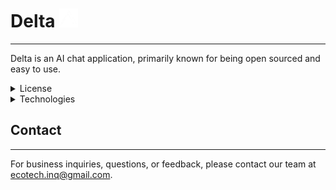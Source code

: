 # Delta <img src="Assets/Delta.png" alt="Delta Logo" width="30" height="30">
---
Delta is an AI chat application, primarily known for being open sourced and easy to use.

<details>
  <summary>License</summary>
  Distributed under the MIT (Massachusetts Institute of Technology) license.
  See the [LICENSE](LICENSE) file for more information.
</details>

<details>
  <summary>Technologies</summary>
  **Frontend**: React.js

  **Backend**: Node.js
</details>


## Contact
---
For business inquiries, questions, or feedback, please contact our team at ecotech.inq@gmail.com.

